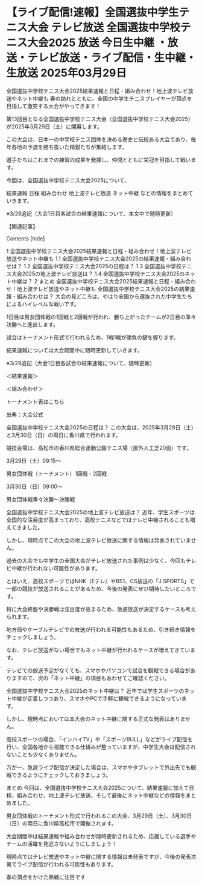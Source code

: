 # 【ライブ配信!速報】全国選抜中学生テニス大会 テレビ放送 全国選抜中学校テニス大会2025 放送 今日生中継 ・放送・テレビ放送・ライブ配信・生中継・生放送 2025年03月29日

全国選抜中学校テニス大会2025結果速報と日程・組み合わせ！地上波テレビ放送やネット中継も
春の訪れとともに、全国の中学生テニスプレイヤーが頂点を目指して激突する大会がやってきます！

第13回目となる全国選抜中学校テニス大会（全国選抜中学校テニス大会2025）が2025年3月29日（土）に開幕します。

この大会は、日本一の中学校テニス団体を決める歴史と伝統ある大会であり、毎年各地の予選を勝ち抜いた精鋭たちが集結します。

選手たちはこれまでの練習の成果を発揮し、仲間とともに栄冠を目指して戦います。

今回は、全国選抜中学校テニス大会2025について、

結果速報
日程
組み合わせ
地上波テレビ放送
ネット中継
などの情報をまとめていきます。

※3/29追記（大会1日目各試合の結果速報について、本文中で随時更新）

【関連記事】



Contents [hide]

1 全国選抜中学校テニス大会2025結果速報と日程・組み合わせ！地上波テレビ放送やネット中継も
1.1 全国選抜中学校テニス大会2025の結果速報・組み合わせは？
1.2 全国選抜中学校テニス大会2025の日程は？
1.3 全国選抜中学校テニス大会2025の地上波テレビ放送は？
1.4 全国選抜中学校テニス大会2025のネット中継は？
2 まとめ
全国選抜中学校テニス大会2025結果速報と日程・組み合わせ！地上波テレビ放送やネット中継も
全国選抜中学校テニス大会2025の結果速報・組み合わせは？
大会の見どころは、やはり全国から選抜された中学生たちによるハイレベルな戦いです。

1日目は男女団体戦の1回戦と2回戦が行われ、勝ち上がったチームが2日目の準々決勝へと進出します。

試合はトーナメント形式で行われるため、1戦1戦が勝負の鍵を握ります。

結果速報については大会期間中に随時更新していきます。

※3/29追記（大会1日目各試合の結果速報について、随時更新）

＜結果速報＞

＜組み合わせ＞

トーナメント表はこちら

出典：大会公式

 

全国選抜中学校テニス大会2025の日程は？
この大会は、2025年3月29日（土）と3月30日（日）の両日に香川県で行われます。

競技会場は、高松市の香川県総合運動公園テニス場（屋外人工芝20面）です。

3月29日（土）09:15～

男女団体戦（トーナメント）1回戦・2回戦

3月30日（日）09:00～

男女団体戦準々決勝～決勝戦

 

全国選抜中学校テニス大会2025の地上波テレビ放送は？
近年、学生スポーツは全国的な注目度が高まっており、高校テニスなどではテレビ中継されることも増えてきました。

しかし、現時点でこの大会の地上波テレビ放送に関する情報は発表されていません。

過去の大会でも中学生の全国大会がテレビ放送された事例は少なく、今回もテレビ中継が行われない可能性があります。

とはいえ、高校スポーツではNHK（Eテレ）やBS1、CS放送の「J SPORTS」で一部の競技が放送されることがあるため、今後の発表にぜひ期待したいところです。

特に大会終盤や決勝戦は注目度が高まるため、急遽放送が決定するケースも考えられます。

地方局やケーブルテレビでの放送が行われる可能性もあるため、引き続き情報をチェックしましょう。

なお、テレビ放送がない場合でもネット中継が行われるケースが増えてきています。

テレビでの放送予定がなくても、スマホやパソコンで試合を観戦できる場合がありますので、次の「ネット中継」の項目もあわせてご確認ください。

全国選抜中学校テニス大会2025のネット中継は？
近年では学生スポーツのネット中継が定着しつつあり、スマホやPCで手軽に観戦できるようになっています。

しかし、現時点においては本大会のネット中継に関する正式な発表はありません。

高校スポーツの場合、「インハイTV」や「スポーツBULL」などがライブ配信を行い、全国各地から視聴できる仕組みが整っていますが、中学生大会は配信されないことも少なくありません。

万が一、急遽ライブ配信が決定した場合は、スマホやタブレットで外出先でも観戦できるようにチェックしておきましょう。

まとめ
今回は、全国選抜中学校テニス大会2025について、結果速報に加えて日程、組み合わせ、地上波テレビ放送、そして最後にネット中継などの情報をまとめました。

男女団体戦のトーナメント形式で行われるこの大会、3月29日（土）、3月30日（日）の両日に香川県高松市で開催されます。

大会期間中は結果速報や組み合わせが随時更新されるため、応援している選手やチームの活躍を見逃さないようにしましょう！

現時点ではテレビ放送やネット中継に関する情報は未発表ですが、今後の発表次第でライブ配信が行われる可能性もあります。

春の頂点をかけた熱戦に注目です